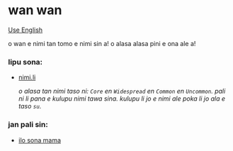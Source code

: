 # wan wan

[Use English](https://replit.com/@BachDavis/Wan-Wan#README.md)

o wan e nimi tan tomo e nimi sin a! o alasa alasa pini e ona ale a!

### lipu sona:
* [nimi.li](https://nimi.li/)

    *o alasa tan nimi taso ni: `Core` en `Widespread` en `Common` en `Uncommon`. pali ni li pana e kulupu nimi tawa sina. kulupu li jo e nimi ale poka li jo ala e taso `su`.*

### jan pali sin:
* [ilo sona mama](https://github.com/vZekii/alchemy)